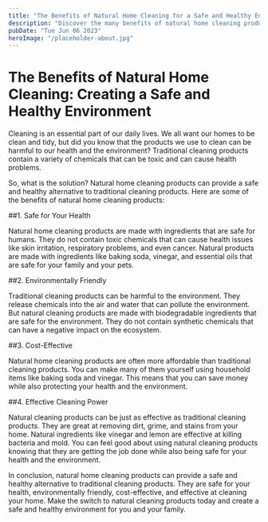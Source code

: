 ```yaml
---
title: "The Benefits of Natural Home Cleaning for a Safe and Healthy Environment"
description: "Discover the many benefits of natural home cleaning products for your safety and health. Make your home a clean and healthy space with natural solutions."
pubDate: "Tue Jun 06 2023"
heroImage: "/placeholder-about.jpg"
---
```


# The Benefits of Natural Home Cleaning: Creating a Safe and Healthy Environment

Cleaning is an essential part of our daily lives. We all want our homes to be clean and tidy, but did you know that the products we use to clean can be harmful to our health and the environment? Traditional cleaning products contain a variety of chemicals that can be toxic and can cause health problems. 

So, what is the solution? Natural home cleaning products can provide a safe and healthy alternative to traditional cleaning products. Here are some of the benefits of natural home cleaning products:

##1. Safe for Your Health

Natural home cleaning products are made with ingredients that are safe for humans. They do not contain toxic chemicals that can cause health issues like skin irritation, respiratory problems, and even cancer. Natural products are made with ingredients like baking soda, vinegar, and essential oils that are safe for your family and your pets.

##2. Environmentally Friendly

Traditional cleaning products can be harmful to the environment. They release chemicals into the air and water that can pollute the environment. But natural cleaning products are made with biodegradable ingredients that are safe for the environment. They do not contain synthetic chemicals that can have a negative impact on the ecosystem.

##3. Cost-Effective

Natural home cleaning products are often more affordable than traditional cleaning products. You can make many of them yourself using household items like baking soda and vinegar. This means that you can save money while also protecting your health and the environment.

##4. Effective Cleaning Power

Natural cleaning products can be just as effective as traditional cleaning products. They are great at removing dirt, grime, and stains from your home. Natural ingredients like vinegar and lemon are effective at killing bacteria and mold. You can feel good about using natural cleaning products knowing that they are getting the job done while also being safe for your health and the environment.

In conclusion, natural home cleaning products can provide a safe and healthy alternative to traditional cleaning products. They are safe for your health, environmentally friendly, cost-effective, and effective at cleaning your home. Make the switch to natural cleaning products today and create a safe and healthy environment for you and your family.